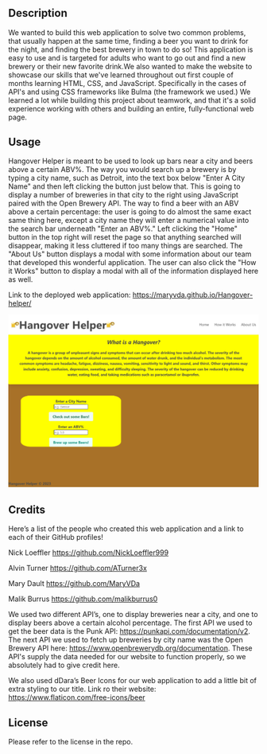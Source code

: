 # <Hangover-Helper>

## Description

We wanted to build this web application to solve two common problems, that usually happen at the same time, finding a beer you want to drink for the night, and finding the best brewery in town to do so! This application is easy to use and is targeted for adults who want to go out and find a new brewery or their new favorite drink.We also wanted to make the website to showcase our skills that we've learned throughout out first couple of months learning HTML, CSS, and JavaScript. Specifically in the cases of API's and using CSS frameworks like Bulma (the framework we used.) We learned a lot while building this project about teamwork, and that it's a solid experience working with others and building an entire, fully-functional web page.

## Usage

Hangover Helper is meant to be used to look up bars near a city and beers above a certain ABV%. The way you would search up a brewery is by typing a city name, such as Detroit, into the text box below "Enter A City Name" and then left clicking the button just below that. This is going to display a number of breweries in that city to the right using JavaScript paired with the Open Brewery API. The way to find a beer with an ABV above a certain percentage: the user is going to do almost the same exact same thing here, except a city name they will enter a numerical value into the search bar underneath "Enter an ABV%." Left clicking the "Home" button in the top right will reset the page so that anything searched will disappear, making it less cluttered if too many things are searched. The "About Us" button displays a modal with some information about our team that developed this wonderful application. The user can also click the "How it Works" button to display a modal with all of the information displayed here as well.

Link to the deployed web application:  https://maryvda.github.io/Hangover-helper/

![Hangover Helper Home Page](./images/hangover-helper-1.png)

## Credits

Here’s a list of the people who created this web application and a link to each of their GitHub profiles!

Nick Loeffler
https://github.com/NickLoeffler999

Alvin Turner
https://github.com/ATurner3x

Mary Dault
https://github.com/MaryVDa

Malik Burrus
https://github.com/malikburrus0

We used two different API’s, one to display breweries near a city, and one to display beers above a certain alcohol percentage. The first API we used to get the beer data is the Punk API: https://punkapi.com/documentation/v2. The next API we used to fetch up breweries by city name was the Open Brewery API here: https://www.openbrewerydb.org/documentation. These API's supply the data needed for our website to function properly, so we absolutely had to give credit here.

We also used dDara’s Beer Icons for our web application to add a little bit of extra styling to our title.
Link ro their website: https://www.flaticon.com/free-icons/beer

## License

Please refer to the license in the repo.
